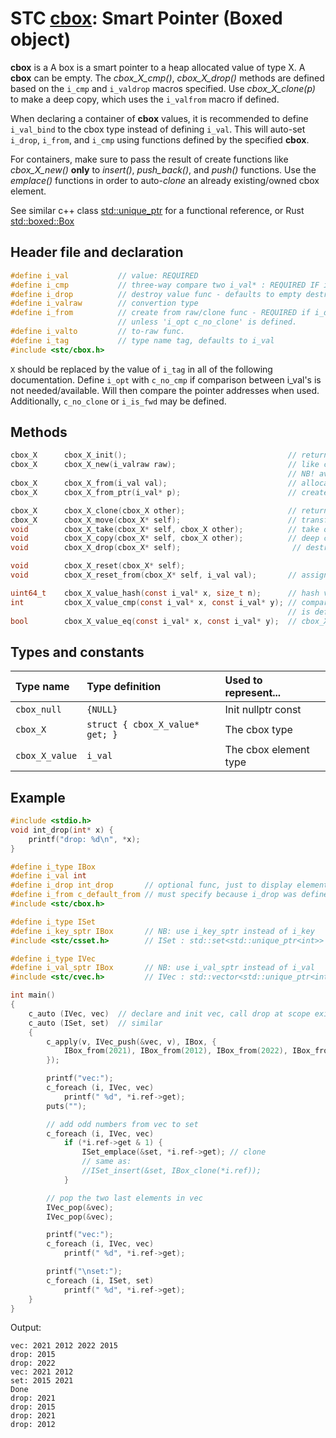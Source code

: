 # STC [cbox](../include/stc/cbox.h): Smart Pointer (Boxed object)

**cbox** is a A box is a smart pointer to a heap allocated value of type X. A **cbox** can
be empty. The *cbox_X_cmp()*, *cbox_X_drop()* methods are defined based on the `i_cmp`
and `i_valdrop` macros specified. Use *cbox_X_clone(p)* to make a deep copy, which uses the
`i_valfrom` macro if defined.

When declaring a container of **cbox** values, it is recommended to define `i_val_bind` to the
cbox type instead of defining `i_val`. This will auto-set `i_drop`, `i_from`, and `i_cmp` using 
functions defined by the specified **cbox**.

For containers, make sure to pass the result of create functions like *cbox_X_new()* **only** to 
*insert()*, *push_back()*, and *push()* functions. Use the *emplace()* functions in order to
auto-*clone* an already existing/owned cbox element.

See similar c++ class [std::unique_ptr](https://en.cppreference.com/w/cpp/memory/unique_ptr) for a functional reference, or Rust [std::boxed::Box](https://doc.rust-lang.org/std/boxed/struct.Box.html)

## Header file and declaration

```c
#define i_val           // value: REQUIRED
#define i_cmp           // three-way compare two i_val* : REQUIRED IF i_val is a non-integral type
#define i_drop          // destroy value func - defaults to empty destruct
#define i_valraw        // convertion type
#define i_from          // create from raw/clone func - REQUIRED if i_drop is defined,
                        // unless 'i_opt c_no_clone' is defined.
#define i_valto         // to-raw func.
#define i_tag           // type name tag, defaults to i_val
#include <stc/cbox.h>    
```
`X` should be replaced by the value of `i_tag` in all of the following documentation.
Define `i_opt` with `c_no_cmp` if comparison between i_val's is not needed/available. Will then
compare the pointer addresses when used. Additionally, `c_no_clone` or `i_is_fwd` may be defined.

## Methods
```c
cbox_X      cbox_X_init();                                    // return an empty cbox
cbox_X      cbox_X_new(i_valraw raw);                         // like cbox_X_from(), but create owned value from raw.
                                                              // NB! available only if i_valraw is defined.
cbox_X      cbox_X_from(i_val val);                           // allocate new heap object with val. Take ownership of val.
cbox_X      cbox_X_from_ptr(i_val* p);                        // create a cbox from a pointer. Takes ownership of p.

cbox_X      cbox_X_clone(cbox_X other);                       // return deep copied clone
cbox_X      cbox_X_move(cbox_X* self);                        // transfer ownership to another cbox.
void        cbox_X_take(cbox_X* self, cbox_X other);          // take ownership of other.
void        cbox_X_copy(cbox_X* self, cbox_X other);          // deep copy to self
void        cbox_X_drop(cbox_X* self);                         // destruct the contained object and free's it.

void        cbox_X_reset(cbox_X* self);   
void        cbox_X_reset_from(cbox_X* self, i_val val);       // assign new cbox with value. Takes ownership of val.

uint64_t    cbox_X_value_hash(const i_val* x, size_t n);      // hash value
int         cbox_X_value_cmp(const i_val* x, const i_val* y); // compares pointer addresses if 'i_opt c_no_cmp'
                                                              // is defined. Otherwise uses 'i_cmp' or default compare.
bool        cbox_X_value_eq(const i_val* x, const i_val* y);  // cbox_X_value_cmp == 0
```
## Types and constants

| Type name          | Type definition                                               | Used to represent...     |
|:-------------------|:--------------------------------|:------------------------|
| `cbox_null`        | `{NULL}`                        | Init nullptr const      |
| `cbox_X`           | `struct { cbox_X_value* get; }` | The cbox type           |
| `cbox_X_value`     | `i_val`                         | The cbox element type   |

## Example

```c
#include <stdio.h>
void int_drop(int* x) {
    printf("drop: %d\n", *x);
}

#define i_type IBox
#define i_val int
#define i_drop int_drop       // optional func, just to display elements destroyed
#define i_from c_default_from // must specify because i_drop was defined.
#include <stc/cbox.h>

#define i_type ISet
#define i_key_sptr IBox       // NB: use i_key_sptr instead of i_key
#include <stc/csset.h>        // ISet : std::set<std::unique_ptr<int>>

#define i_type IVec
#define i_val_sptr IBox       // NB: use i_val_sptr instead of i_val
#include <stc/cvec.h>         // IVec : std::vector<std::unique_ptr<int>>

int main()
{
    c_auto (IVec, vec)  // declare and init vec, call drop at scope exit
    c_auto (ISet, set)  // similar
    {
        c_apply(v, IVec_push(&vec, v), IBox, {
            IBox_from(2021), IBox_from(2012), IBox_from(2022), IBox_from(2015),
        });

        printf("vec:");
        c_foreach (i, IVec, vec)
            printf(" %d", *i.ref->get);
        puts("");

        // add odd numbers from vec to set
        c_foreach (i, IVec, vec)
            if (*i.ref->get & 1) {
                ISet_emplace(&set, *i.ref->get); // clone
                // same as:
                //ISet_insert(&set, IBox_clone(*i.ref));
            }

        // pop the two last elements in vec
        IVec_pop(&vec);
        IVec_pop(&vec);

        printf("vec:");
        c_foreach (i, IVec, vec)
            printf(" %d", *i.ref->get);

        printf("\nset:");
        c_foreach (i, ISet, set)
            printf(" %d", *i.ref->get);
    }
}
```
Output:
```
vec: 2021 2012 2022 2015
drop: 2015
drop: 2022
vec: 2021 2012
set: 2015 2021
Done
drop: 2021
drop: 2015
drop: 2021
drop: 2012
```

